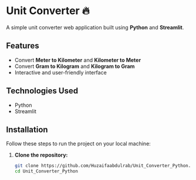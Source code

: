 # Unit Converter 🔥

A simple unit converter web application built using **Python** and **Streamlit**.

## Features

- Convert **Meter to Kilometer** and **Kilometer to Meter**
- Convert **Gram to Kilogram** and **Kilogram to Gram**
- Interactive and user-friendly interface

## Technologies Used

- Python
- Streamlit

## Installation

Follow these steps to run the project on your local machine:

1. **Clone the repository:**
   ```bash
   git clone https://github.com/Huzaifaabdulrab/Unit_Converter_Python.git
   cd Unit_Converter_Python
   ```
